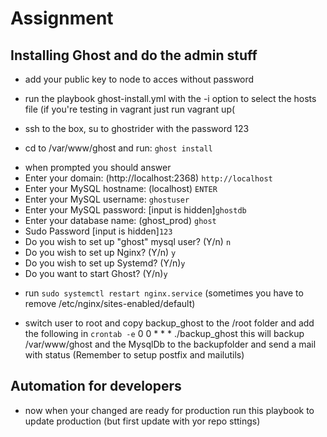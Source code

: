 # Assignment
## Installing Ghost and do the admin stuff

* add your public key to node to acces without password

* run the playbook ghost-install.yml with the -i option to select the hosts file
  (if you're testing in vagrant just run vagrant up(

* ssh to the box, su to ghostrider with the password 123

* cd to /var/www/ghost and run: `ghost install`
- when prompted you should answer
 - Enter your domain: (http://localhost:2368) `http://localhost`
 - Enter your MySQL hostname: (localhost) `ENTER`
 - Enter your MySQL username: `ghostuser`
 - Enter your MySQL password: [input is hidden]`ghostdb`
 - Enter your database name: (ghost_prod) `ghost`
 - Sudo Password [input is hidden]`123`
 - Do you wish to set up "ghost" mysql user? (Y/n) `n`
 - Do you wish to set up Nginx? (Y/n) `y`
 - Do you wish to set up Systemd? (Y/n)`y`
 - Do you want to start Ghost? (Y/n)`y`

* run `sudo systemctl restart nginx.service` (sometimes you have to remove /etc/nginx/sites-enabled/default)

* switch user to root and copy backup_ghost to the /root folder and add the following in `crontab -e`
  0 0 * * * ./backup_ghost
  this will backup /var/www/ghost and the MysqlDb to the backupfolder and send a mail with status
  (Remember to setup postfix and mailutils)

## Automation for developers

* now when your changed are ready for production run this playbook to update production (but first update with yor repo sttings)

